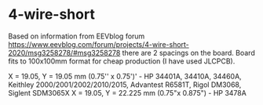 # 4-wire-short
Based on information from EEVblog forum https://www.eevblog.com/forum/projects/4-wire-short-2020/msg3258278/#msg3258278 there are 2 spacings on the board. Board fits to 100x100mm format for cheap production (I have used JLCPCB).

X = 19.05, Y = 19.05 mm (0.75'' x 0.75')' - HP 34401A, 34410A, 34460A, Keithley 2000/2001/2002/2010/2015, Advantest R6581T, Rigol DM3068, Siglent SDM3065X X = 19.05, Y = 22.225 mm (0.75"x 0.875") - HP 3478A
